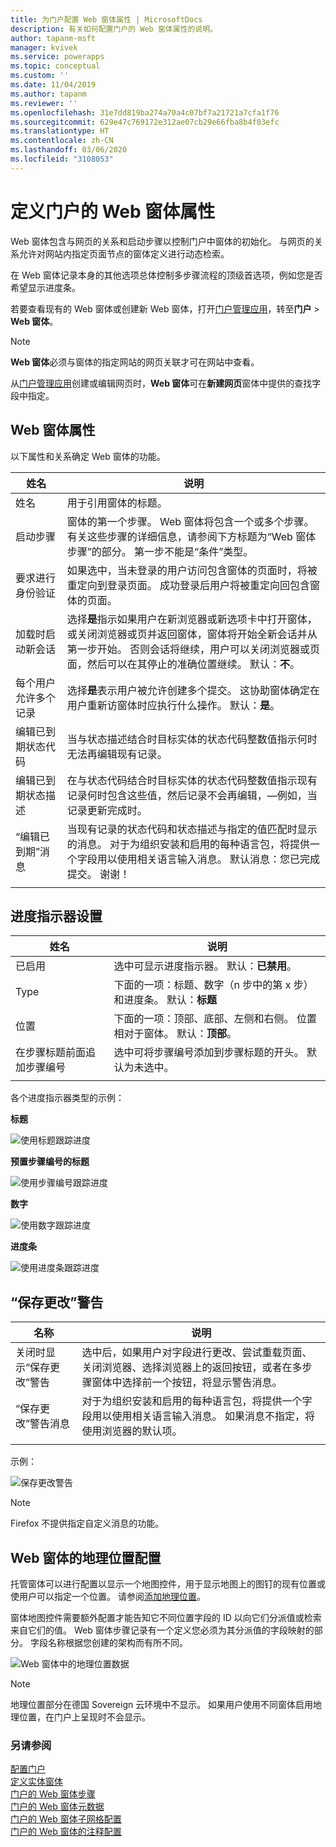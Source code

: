```yaml
---
title: 为门户配置 Web 窗体属性 | MicrosoftDocs
description: 有关如何配置门户的 Web 窗体属性的说明。
author: tapanm-msft
manager: kvivek
ms.service: powerapps
ms.topic: conceptual
ms.custom: ''
ms.date: 11/04/2019
ms.author: tapanm
ms.reviewer: ''
ms.openlocfilehash: 31e7dd819ba274a70a4c07bf7a21721a7cfa1f76
ms.sourcegitcommit: 629e47c769172e312ae07cb29e66fba8b4f03efc
ms.translationtype: HT
ms.contentlocale: zh-CN
ms.lasthandoff: 03/06/2020
ms.locfileid: "3108053"
---
```

# <a name="define-web-form-properties-for-portals"></a>定义门户的 Web 窗体属性

Web 窗体包含与网页的关系和启动步骤以控制门户中窗体的初始化。 与网页的关系允许对网站内指定页面节点的窗体定义进行动态检索。  

在 Web 窗体记录本身的其他选项总体控制多步骤流程的顶级首选项，例如您是否希望显示进度条。

若要查看现有的 Web 窗体或创建新 Web 窗体，打开[门户管理应用](configure-portal.md)，转至**门户** > **Web 窗体**。

> [!Note]
> **Web 窗体**必须与窗体的指定网站的网页关联才可在网站中查看。  

从[门户管理应用](configure-portal.md)创建或编辑网页时，**Web 窗体**可在**新建网页**窗体中提供的查找字段中指定。

## <a name="web-form-attributes"></a>Web 窗体属性

以下属性和关系确定 Web 窗体的功能。


|                姓名                 |                                                                                                                                                                                        说明                                                                                                                                                                                         |
|-------------------------------------|--------------------------------------------------------------------------------------------------------------------------------------------------------------------------------------------------------------------------------------------------------------------------------------------------------------------------------------------------------------------------------------------|
|                姓名                 |                                                                                                                                                                          用于引用窗体的标题。                                                                                                                                                                           |
|             启动步骤              |                                                                                窗体的第一个步骤。 Web 窗体将包含一个或多个步骤。 有关这些步骤的详细信息，请参阅下方标题为“Web 窗体步骤”的部分。 第一步不能是“条件”类型。                                                                                |
|       要求进行身份验证       |                                                                              如果选中，当未登录的用户访问包含窗体的页面时，将被重定向到登录页面。 成功登录后用户将被重定向回包含窗体的页面。                                                                               |
|      加载时启动新会话      |              选择**是**指示如果用户在新浏览器或新选项卡中打开窗体，或关闭浏览器或页并返回窗体，窗体将开始全新会话并从第一步开始。 否则会话将继续，用户可以关闭浏览器或页面，然后可以在其停止的准确位置继续。 默认：**不**。               |
| 每个用户允许多个记录 |                                                                                                  选择**是**表示用户被允许创建多个提交。 这协助窗体确定在用户重新访窗体时应执行什么操作。 默认：**是**。                                                                                                   |
|       编辑已到期状态代码       |                                                                                                                    当与状态描述结合时目标实体的状态代码整数值指示何时无法再编辑现有记录。                                                                                                                     |
|     编辑已到期状态描述      |                                                                       在与状态代码结合时目标实体的状态代码整数值指示现有记录何时包含这些值，然后记录不会再编辑，&mdash;例如，当记录更新完成时。                                                                       |
|        “编辑已到期”消息         | 当现有记录的状态代码和状态描述与指定的值匹配时显示的消息。 对于为组织安装和启用的每种语言包，将提供一个字段用以使用相关语言输入消息。 默认消息：您已完成提交。 谢谢！ |
|                                     |                                                                                                                                                                                                                                                                                                                                                                                            |

## <a name="progress-indicator-settings"></a>进度指示器设置

| 姓名                              | 说明                                                                                          |
|-----------------------------------|------------------------------------------------------------------------------------------------------|
| 已启用                           | 选中可显示进度指示器。 默认：**已禁用**。                                      |
| Type                              | 下面的一项：标题、数字（n 步中的第 x 步）和进度条。 默认：**标题**                                                                                    |
| 位置                          | 下面的一项：顶部、底部、左侧和右侧。 位置相对于窗体。 默认：**顶部**。                                                   |
| 在步骤标题前面追加步骤编号 | 选中可将步骤编号添加到步骤标题的开头。 默认为未选中。 |
||

各个进度指示器类型的示例：

**标题**

![使用标题跟踪进度](../media/track-progress-title.png "使用标题跟踪进度")  

**预置步骤编号的标题**

![使用步骤编号跟踪进度](../media/track-progress-step-number.png "使用步骤编号跟踪进度")  

**数字**

![使用数字跟踪进度](../media/track-progress-numeral.png "使用数字跟踪进度")  

**进度条**

![使用进度条跟踪进度](../media/track-progress-bar.png "使用进度条跟踪进度")  

## <a name="save-changes-warning"></a>“保存更改”警告 

|                 名称                  |                                                                                                                                说明                                                                                                                                |
|---------------------------------------|---------------------------------------------------------------------------------------------------------------------------------------------------------------------------------------------------------------------------------------------------------------------------|
| 关闭时显示“保存更改”警告 |                         选中后，如果用户对字段进行更改、尝试重载页面、关闭浏览器、选择浏览器上的返回按钮，或者在多步骤窗体中选择前一个按钮，将显示警告消息。                         |
|     “保存更改”警告消息      | 对于为组织安装和启用的每种语言包，将提供一个字段用以使用相关语言输入消息。 如果消息不指定，将使用浏览器的默认项。 |
|                                       |                                                                                                                                                                                                                                                                           |

示例：

![保存更改警告](../media/save-changes-warning.png "保存更改警告")  

>[!Note]
> Firefox 不提供指定自定义消息的功能。

## <a name="geolocation-configuration-for-web-form"></a>Web 窗体的地理位置配置

托管窗体可以进行配置以显示一个地图控件，用于显示地图上的图钉的现有位置或使用户可以指定一个位置。 请参阅[添加地理位置](add-geolocation.md)。

窗体地图控件需要额外配置才能告知它不同位置字段的 ID 以向它们分派值或检索来自它们的值。 Web 窗体步骤记录有一个定义您必须为其分派值的字段映射的部分。 字段名称根据您创建的架构而有所不同。

![Web 窗体中的地理位置数据](../media/geolocation-managed-form.png "Web 窗体中的地理位置数据")

> [!Note]
> 地理位置部分在德国 Sovereign 云环境中不显示。 如果用户使用不同窗体启用地理位置，在门户上呈现时不会显示。

### <a name="see-also"></a>另请参阅

[配置门户](configure-portal.md)  
[定义实体窗体](entity-forms.md)  
[门户的 Web 窗体步骤](web-form-steps.md)  
[门户的 Web 窗体元数据](configure-web-form-metadata.md)  
[门户的 Web 窗体子网格配置](configure-web-form-subgrid.md)  
[门户的 Web 窗体的注释配置](../configure-notes.md)  
